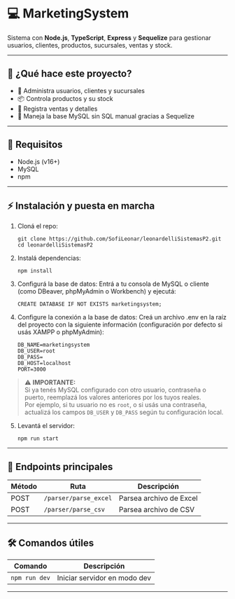 # 💻 MarketingSystem

Sistema con **Node.js**, **TypeScript**, **Express** y **Sequelize** para gestionar usuarios, clientes, productos, sucursales, ventas y stock.

---

## 📝 ¿Qué hace este proyecto?

- 👥 Administra usuarios, clientes y sucursales  
- 📦 Controla productos y su stock  
- 🛒 Registra ventas y detalles  
- 🚫 Maneja la base MySQL sin SQL manual gracias a Sequelize  

---

## 🎯 Requisitos

- Node.js (v16+)  
- MySQL  
- npm  

---

## ⚡ Instalación y puesta en marcha

1. Cloná el repo:

    ```
    git clone https://github.com/SofiLeonar/leonardelliSistemasP2.git
    cd leonardelliSistemasP2
    ```

2. Instalá dependencias:

    ```
    npm install
    ```

3. Configurá la base de datos:
Entrá a tu consola de MySQL o cliente (como DBeaver, phpMyAdmin o Workbench) y ejecutá:

    ```
    CREATE DATABASE IF NOT EXISTS marketingsystem;
    ```

4. Configure la conexión a la base de datos:
Creá un archivo .env en la raíz del proyecto con la siguiente información (configuración por defecto si usás XAMPP o phpMyAdmin):

    ```
    DB_NAME=marketingsystem
    DB_USER=root
    DB_PASS=
    DB_HOST=localhost
    PORT=3000

    ```



> ⚠️ **IMPORTANTE:**  
> Si ya tenés MySQL configurado con otro usuario, contraseña o puerto, reemplazá los valores anteriores por los tuyos reales.  
> Por ejemplo, si tu usuario no es `root`, o si usás una contraseña, actualizá los campos `DB_USER` y `DB_PASS` según tu configuración local.

5. Levantá el servidor:

    ```
    npm run start
    ```

---

## 📡 Endpoints principales

| Método | Ruta        | Descripción               |
|--------|-------------|---------------------------|
| POST   | `/parser/parse_excel` | Parsea archivo de Excel |
| POST   | `/parser/parse_csv` | Parsea archivo de CSV |

---

## 🛠 Comandos útiles

| Comando         | Descripción                  |
|-----------------|------------------------------|
| `npm run dev`   | Iniciar servidor en modo dev |

---

 
